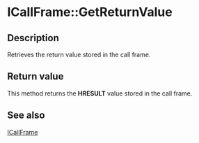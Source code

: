 # ICallFrame::GetReturnValue

## Description

Retrieves the return value stored in the call frame.

## Return value

This method returns the **HRESULT** value stored in the call frame.

## See also

[ICallFrame](https://learn.microsoft.com/windows/desktop/api/callobj/nn-callobj-icallframe)